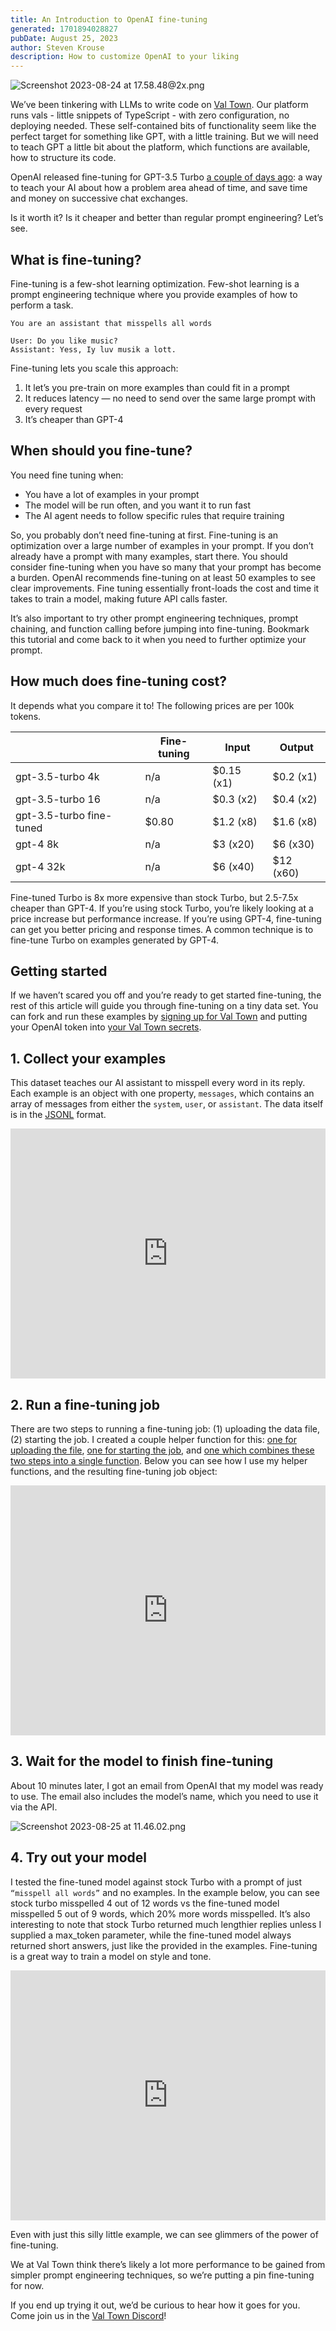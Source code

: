 ```yaml
---
title: An Introduction to OpenAI fine-tuning
generated: 1701894028827
pubDate: August 25, 2023
author: Steven Krouse
description: How to customize OpenAI to your liking
---
```


![Screenshot 2023-08-24 at 17.58.48@2x.png](./an-introduction-to-openai-fine-tuning/screenshot_2023-08-24_at_1758482x.png)

We’ve been tinkering with LLMs to write code on [Val Town](https://www.val.town/). Our platform runs vals - little snippets of TypeScript - with zero configuration, no deploying needed. These self-contained bits of functionality seem like the perfect target for something like GPT, with a little training. But we will need to teach GPT a little bit about the platform, which functions are available, how to structure its code.

OpenAI released fine-tuning for GPT-3.5 Turbo [a couple of days ago](https://openai.com/blog/gpt-3-5-turbo-fine-tuning-and-api-updates): a way to teach your AI about how a problem area ahead of time, and save time and money on successive chat exchanges.

Is it worth it? Is it cheaper and better than regular prompt engineering? Let’s see.

## What is fine-tuning?

Fine-tuning is a few-shot learning optimization. Few-shot learning is a prompt engineering technique where you provide examples of how to perform a task.

```
You are an assistant that misspells all words

User: Do you like music?
Assistant: Yess, Iy luv musik a lott.
```

Fine-tuning lets you scale this approach:

1. It let’s you pre-train on more examples than could fit in a prompt
2. It reduces latency — no need to send over the same large prompt with every request
3. It’s cheaper than GPT-4

## When should you fine-tune?

You need fine tuning when:

- You have a lot of examples in your prompt
- The model will be run often, and you want it to run fast
- The AI agent needs to follow specific rules that require training

So, you probably don’t need fine-tuning at first. Fine-tuning is an optimization over a large number of examples in your prompt. If you don’t already have a prompt with many examples, start there. You should consider fine-tuning when you have so many that your prompt has become a burden. OpenAI recommends fine-tuning on at least 50 examples to see clear improvements. Fine tuning essentially front-loads the cost and time it takes to train a model, making future API calls faster.

It’s also important to try other prompt engineering techniques, prompt chaining, and function calling before jumping into fine-tuning. Bookmark this tutorial and come back to it when you need to further optimize your prompt.

## How much does fine-tuning cost?

It depends what you compare it to! The following prices are per 100k tokens.

|                          | Fine-tuning | Input      | Output    |
| ------------------------ | ----------- | ---------- | --------- |
| gpt-3.5-turbo 4k         | n/a         | $0.15 (x1) | $0.2 (x1) |
| gpt-3.5-turbo 16         | n/a         | $0.3 (x2)  | $0.4 (x2) |
| gpt-3.5-turbo fine-tuned | $0.80       | $1.2 (x8)  | $1.6 (x8) |
| gpt-4 8k                 | n/a         | $3 (x20)   | $6 (x30)  |
| gpt-4 32k                | n/a         | $6 (x40)   | $12 (x60) |

Fine-tuned Turbo is 8x more expensive than stock Turbo, but 2.5-7.5x cheaper than GPT-4. If you’re using stock Turbo, you’re likely looking at a price increase but performance increase. If you’re using GPT-4, fine-tuning can get you better pricing and response times. A common technique is to fine-tune Turbo on examples generated by GPT-4.

## Getting started

If we haven’t scared you off and you’re ready to get started fine-tuning, the rest of this article will guide you through fine-tuning on a tiny data set. You can fork and run these examples by [signing up for Val Town](https://www.val.town/auth/signup) and putting your OpenAI token into [your Val Town secrets](https://www.val.town/settings/secrets).

## 1. Collect your examples

This dataset teaches our AI assistant to misspell every word in its reply. Each example is an object with one property, `messages`, which contains an array of messages from either the `system`, `user`, or `assistant`. The data itself is in the [JSONL](https://jsonlines.org/) format.

<div class="not-content">
  <iframe src="https://www.val.town/embed/stevekrouse.fineTuneJSONL" width="100%" frameborder="no" style="height: 400px;">
    &#x20;
  </iframe>
</div>

## 2. Run a fine-tuning job

There are two steps to running a fine-tuning job: (1) uploading the data file, (2) starting the job. I created a couple helper function for this: [one for uploading the file](https://www.val.town/v/stevekrouse.openaiUploadFile), [one for starting the job](https://www.val.town/v/stevekrouse.openaiFineTune), and [one which combines these two steps into a single function](https://www.val.town/v/stevekrouse.openaiFineTuneData). Below you can see how I use my helper functions, and the resulting fine-tuning job object:

<div class="not-content">
  <iframe src="https://www.val.town/embed/stevekrouse.fineTuningJob1" width="100%" frameborder="no" style="height: 400px;">
    &#x20;
  </iframe>
</div>

## 3. Wait for the model to finish fine-tuning

About 10 minutes later, I got an email from OpenAI that my model was ready to use. The email also includes the model’s name, which you need to use it via the API.

![Screenshot 2023-08-25 at 11.46.02.png](./an-introduction-to-openai-fine-tuning/screenshot_2023-08-25_at_114602.png)

## 4. Try out your model

I tested the fine-tuned model against stock Turbo with a prompt of just `“misspell all words”` and no examples. In the example below, you can see stock turbo misspelled 4 out of 12 words vs the fine-tuned model misspelled 5 out of 9 words, which 20% more words misspelled. It’s also interesting to note that stock Turbo returned much lengthier replies unless I supplied a max_token parameter, while the fine-tuned model always returned short answers, just like the provided in the examples. Fine-tuning is a great way to train a model on style and tone.

<div class="not-content">
  <iframe src="https://www.val.town/embed/stevekrouse.testFineTuning1" width="100%" frameborder="no" style="height: 400px;">
    &#x20;
  </iframe>
</div>

Even with just this silly little example, we can see glimmers of the power of fine-tuning.

We at Val Town think there’s likely a lot more performance to be gained from simpler prompt engineering techniques, so we’re putting a pin fine-tuning for now.

If you end up trying it out, we’d be curious to hear how it goes for you. Come join us in the [Val Town Discord](https://discord.gg/dHv45uN5RY)!
